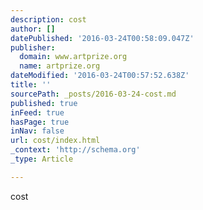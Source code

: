 ```yaml
---
description: cost
author: []
datePublished: '2016-03-24T00:58:09.047Z'
publisher:
  domain: www.artprize.org
  name: artprize.org
dateModified: '2016-03-24T00:57:52.638Z'
title: ''
sourcePath: _posts/2016-03-24-cost.md
published: true
inFeed: true
hasPage: true
inNav: false
url: cost/index.html
_context: 'http://schema.org'
_type: Article

---
```

cost
